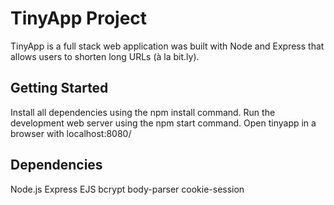 # TinyApp Project
TinyApp is a full stack web application was built with Node and Express that allows users to shorten long URLs (à la bit.ly).


## Getting Started
Install all dependencies using the npm install command.
Run the development web server using the npm start command.
Open tinyapp in a browser with localhost:8080/

## Dependencies
Node.js
Express
EJS
bcrypt
body-parser
cookie-session